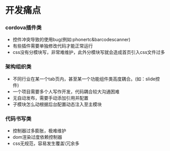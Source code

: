 # 开发痛点

### cordova插件类
* 控件冲突导致的使用bug(例如:phonertc&barcodescanner)
* 有些插件需要单独修改代码才能正常运行
* css没有分模块写，非常难维护，此外分模块写就会造成首页引入css文件过多

### 架构组织类
* 不同行业在某一个tab页内，甚至某一个功能组件类高度耦合。(如：slide控件)
* 一个项目需要多个人写作开发，代码耦合较大沟通困难
* 无自动发布，需要手动添加引用并配置
* 子模块怎么动根据后台配置动态注入至主模块

### 代码书写类
* 控制器过多膨胀，极难维护
* dom渲染过度依赖控制器
* css无规范，容易发生覆盖\冗余多